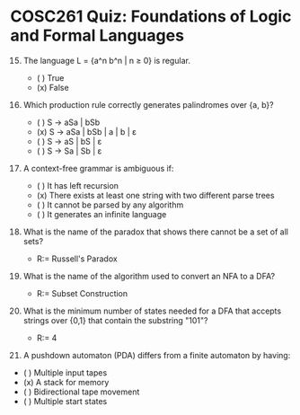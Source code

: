 # COSC261 Quiz: Foundations of Logic and Formal Languages

15. The language L = {a^n b^n | n ≥ 0} is regular.
    - ( ) True
    - (x) False

16. Which production rule correctly generates palindromes over {a, b}?
    - ( ) S → aSa | bSb
    - (x) S → aSa | bSb | a | b | ε
    - ( ) S → aS | bS | ε
    - ( ) S → Sa | Sb | ε

17. A context-free grammar is ambiguous if:
    - ( ) It has left recursion
    - (x) There exists at least one string with two different parse trees
    - ( ) It cannot be parsed by any algorithm
    - ( ) It generates an infinite language

18. What is the name of the paradox that shows there cannot be a set of all sets?
    - R:= Russell's Paradox

19. What is the name of the algorithm used to convert an NFA to a DFA?
    - R:= Subset Construction

20. What is the minimum number of states needed for a DFA that accepts strings over {0,1} that contain the substring "101"?
    - R:= 4

21. A pushdown automaton (PDA) differs from a finite automaton by having:
   - ( ) Multiple input tapes
   - (x) A stack for memory
   - ( ) Bidirectional tape movement
   - ( ) Multiple start states
